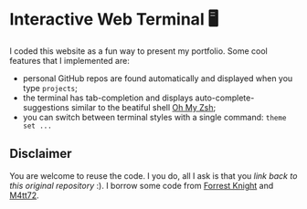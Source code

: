 # Interactive Web Terminal 🖥

I coded this website as a fun way to present my portfolio. Some cool features that I implemented are:
- personal GitHub repos are found automatically and displayed when you type `projects`;
- the terminal has tab-completion and displays auto-complete-suggestions similar to the beatiful shell [Oh My Zsh](https://github.com/ohmyzsh/ohmyzsh);
- you can switch between terminal styles with a single command: `theme set ...`

## Disclaimer

You are welcome to reuse the code. I you do, all I ask is that you *link back to this original repository* :).
I borrow some code from [Forrest Knight](https://www.youtube.com/watch?v=KtYby2QN0kQ) and [M4tt72](https://term.m4tt72.com).
